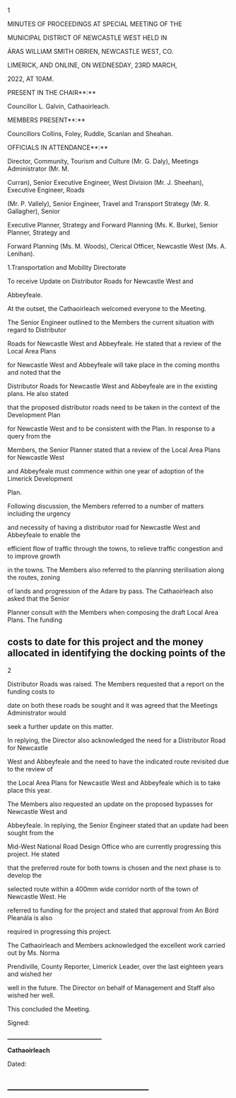 1

MINUTES OF PROCEEDINGS AT SPECIAL MEETING OF THE

MUNICIPAL DISTRICT OF NEWCASTLE WEST HELD IN

ÁRAS WILLIAM SMITH OBRIEN, NEWCASTLE WEST, CO.

LIMERICK, AND ONLINE, ON WEDNESDAY, 23RD MARCH,

2022, AT 10AM.

PRESENT IN THE CHAIR**:**

Councillor L. Galvin, Cathaoirleach.

MEMBERS PRESENT**:**

Councillors Collins, Foley, Ruddle, Scanlan and Sheahan.

OFFICIALS IN ATTENDANCE**:**

Director, Community, Tourism and Culture (Mr. G. Daly), Meetings Administrator (Mr. M.

Curran), Senior Executive Engineer, West Division (Mr. J. Sheehan), Executive Engineer, Roads

(Mr. P. Vallely), Senior Engineer, Travel and Transport Strategy (Mr. R. Gallagher), Senior

Executive Planner, Strategy and Forward Planning (Ms. K. Burke), Senior Planner, Strategy and

Forward Planning (Ms. M. Woods), Clerical Officer, Newcastle West (Ms. A. Lenihan).

1.Transportation and Mobility Directorate

To receive Update on Distributor Roads for Newcastle West and

Abbeyfeale.

At the outset, the Cathaoirleach welcomed everyone to the Meeting.

The Senior Engineer outlined to the Members the current situation with regard to Distributor

Roads for Newcastle West and Abbeyfeale. He stated that a review of the Local Area Plans

for Newcastle West and Abbeyfeale will take place in the coming months and noted that the

Distributor Roads for Newcastle West and Abbeyfeale are in the existing plans. He also stated

that the proposed distributor roads need to be taken in the context of the Development Plan

for Newcastle West and to be consistent with the Plan. In response to a query from the

Members, the Senior Planner stated that a review of the Local Area Plans for Newcastle West

and Abbeyfeale must commence within one year of adoption of the Limerick Development

Plan.

Following discussion, the Members referred to a number of matters including the urgency

and necessity of having a distributor road for Newcastle West and Abbeyfeale to enable the

efficient flow of traffic through the towns, to relieve traffic congestion and to improve growth

in the towns. The Members also referred to the planning sterilisation along the routes, zoning

of lands and progression of the Adare by pass. The Cathaoirleach also asked that the Senior

Planner consult with the Members when composing the draft Local Area Plans. The funding

costs to date for this project and the money allocated in identifying the docking points of the
---
2

Distributor Roads was raised. The Members requested that a report on the funding costs to

date on both these roads be sought and it was agreed that the Meetings Administrator would

seek a further update on this matter.

In replying, the Director also acknowledged the need for a Distributor Road for Newcastle

West and Abbeyfeale and the need to have the indicated route revisited due to the review of

the Local Area Plans for Newcastle West and Abbeyfeale which is to take place this year.

The Members also requested an update on the proposed bypasses for Newcastle West and

Abbeyfeale. In replying, the Senior Engineer stated that an update had been sought from the

Mid-West National Road Design Office who are currently progressing this project. He stated

that the preferred route for both towns is chosen and the next phase is to develop the

selected route within a 400mm wide corridor north of the town of Newcastle West. He

referred to funding for the project and stated that approval from An Bórd Pleanála is also

required in progressing this project.

The Cathaoirleach and Members acknowledged the excellent work carried out by Ms. Norma

Prendiville, County Reporter, Limerick Leader, over the last eighteen years and wished her

well in the future. The Director on behalf of Management and Staff also wished her well.

This concluded the Meeting.

Signed:

**\_\_\_\_\_\_\_\_\_\_\_\_\_\_\_\_\_\_\_\_\_\_\_\_\_\_\_\_\_\_\_\_**

**Cathaoirleach**

Dated:

**\_\_\_\_\_\_\_\_\_\_\_\_\_\_\_\_\_\_\_\_\_\_\_\_\_\_\_\_\_\_\_\_**
---
